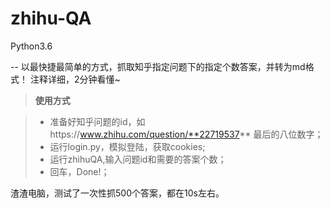 # zhihu-QA

Python3.6 

-- 以最快捷最简单的方式，抓取知乎指定问题下的指定个数答案，并转为md格式！ 注释详细，2分钟看懂~

> **使用方式**

> - 准备好知乎问题的id，如https://www.zhihu.com/question/**22719537** 最后的八位数字；
> - 运行login.py，模拟登陆，获取cookies;
> - 运行zhihuQA,输入问题id和需要的答案个数；
> - 回车，Done!；

渣渣电脑，测试了一次性抓500个答案，都在10s左右。
